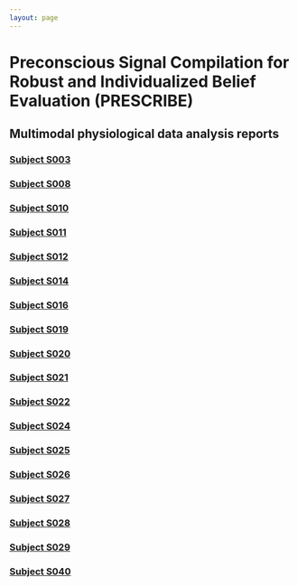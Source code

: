```yaml
---
layout: page
---
```


# Preconscious Signal Compilation for Robust and Individualized Belief Evaluation (PRESCRIBE)

## Multimodal physiological data analysis reports

### [Subject S003](./data/s003/README.md)

### [Subject S008](./data/s008/README.md)

### [Subject S010](./data/s010/README.md)

### [Subject S011](./data/s011/README.md)

### [Subject S012](./data/s012/README.md)

### [Subject S014](./data/s014/README.md)

### [Subject S016](./data/s016/README.md)

### [Subject S019](./data/s019/README.md)

### [Subject S020](./data/s020/README.md)

### [Subject S021](./data/s021/README.md)

### [Subject S022](./data/s022/README.md)

### [Subject S024](./data/s024/README.md)

### [Subject S025](./data/s025/README.md)

### [Subject S026](./data/s026/README.md)

### [Subject S027](./data/s027/README.md)

### [Subject S028](./data/s028/README.md)

### [Subject S029](./data/s029/README.md)

### [Subject S040](./data/s040/README.md)

